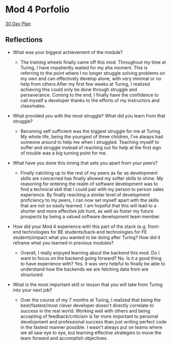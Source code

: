 # Mod 4 Porfolio

[30 Day Plan](https://gist.github.com/michaelyons/3cd1fd9fd6221951055b213c8a95db86)

## Reflections

- What was your biggest achievement of the module?

  - The training wheels finally came off this mod. Throughout my time at Turing, I have impatiently waited for my aha moment. This is referring to the point where I no longer struggle solving problems on my own and can effectively develop alone, with very minimal or no help from others.After my first few weeks at Turing, I realized achieving this could only be done through struggle and perseverance. Coming to the end, I finally have the confidence to call myself a developer thanks to the efforts of my instructors and classmates.

- What provided you with the most struggle? What did you learn from that struggle?

  - Becoming self sufficient was the biggest struggle for me at Turing. My whole life, being the youngest of three children, I’ve always had someone around to help me when I struggled. Teaching myself to suffer and struggle instead of reaching out for help at the first sign of trouble was a big turning point for me.

- What have you done this inning that sets you apart from your peers?

  - Finally catching up to the rest of my peers as far as development skills are concerned has finally allowed my softer skills to shine. My reasoning for entering the realm of software development was to find a technical skill that I could pair with my person to person sales experience. By finally reaching a similar level of development proficiency to my peers, I can now set myself apart with the skills that are not so easily learned. I am hopeful that this will lead to a shorter and more effective job hunt, as well as foster my future prospects by being a valued software development team member.

- How did your Mod 4 experience with this part of the stack (e.g. front-end technologies for BE students/back-end technologies for FE students)impact what you wanted to be doing after Turing? How did it reframe what you learned in previous modules?

  - Overall, I really enjoyed learning about the backend this mod. Do I want to focus on the backend going forward? No. Is it a good thing to have experience with? Yes. It was very helpful to finally be able to understand how the backends we are fetching data from are structured.

- What is the most important skill or lesson that you will take from Turing into your next job?
  - Over the course of my 7 months at Turing, I realized that being the best/fastest/most clever developer doesn't directly correlate to success in the real world. Working well with others and being accepting of feedback/criticism is far more important to personal development and professional success than just writing perfect code in the fastest manner possible. I wasn't always put on teams where we all saw eye to eye, but learning effective strategies to move the team forward and accomplish objectives.
